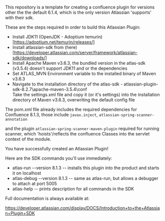 This repository is a template for creating a confluence plugin for versions other the the default 6.1.4,
which is the only version Atlassian 'supports' with their sdk.


These are the steps required in order to build this Atlassian Plugin:

* Install JDK11 (OpenJDK - Adoptium temurin)[https://adoptium.net/temurin/releases/]
* Install atlassian-sdk from (here)[https://developer.atlassian.com/server/framework/atlassian-sdk/downloads/]
* Install Apache Maven v3.6.3, the bundled version in the atlas-sdk (v3.5.4) doesn't support JDK11 and or the dependencies
* Set ATLAS_MVN Environment variable to the installed binary of Maven v3.6.3
* Navigate to the installation directory of the atlas-sdk - atlassian-plugin-sdk-8.2.7\apache-maven-3.5.4\conf\
  Take the settings.xml file and copy it (or it's settings) into the installation directory of Maven v3.6.3, overwriting the default config file

The pom.xml file already includes the required dependencies for Confluence 8.1.3,
those include `javax.inject`, `atlassian-spring-scanner-annotation`

and the plugin `atlassian-spring-scanner-maven-plugin` required for running scanner, which 'hoists'/reflects the confluence Classes
into the servlet context of the module.

You have successfully created an Atlassian Plugin!

Here are the SDK commands you'll use immediately:

* atlas-run   --version 8.1.3  -- installs this plugin into the product and starts it on localhost
* atlas-debug --version 8.1.3  -- same as atlas-run, but allows a debugger to attach at port 5005
* atlas-help  -- prints description for all commands in the SDK

Full documentation is always available at:

https://developer.atlassian.com/display/DOCS/Introduction+to+the+Atlassian+Plugin+SDK
